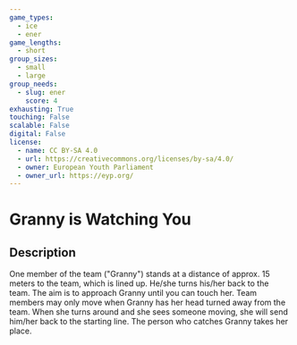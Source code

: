 ```yaml
---
game_types:
  - ice
  - ener
game_lengths:
  - short
group_sizes:
  - small
  - large
group_needs:
  - slug: ener
    score: 4
exhausting: True
touching: False
scalable: False
digital: False
license:
  - name: CC BY-SA 4.0
  - url: https://creativecommons.org/licenses/by-sa/4.0/
  - owner: European Youth Parliament
  - owner_url: https://eyp.org/
---
```

# Granny is Watching You

## Description
One member of the team ("Granny") stands at a distance of approx. 15 meters to the team, which is lined up. He/she turns his/her back to the team. The aim is to approach Granny until you can touch her. Team members may only move when Granny has her head turned away from the team. When she turns around and she sees someone moving, she will send him/her back to the starting line. The person who catches Granny takes her place.
